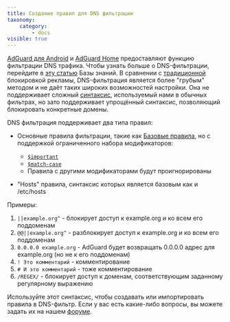 ```yaml
---
title: Создание правил для DNS фильтрации
taxonomy:
    category:
        - docs
visible: true
---
```



[AdGuard для Android](https://kb.adguard.com/ru/android) и [AdGuard Home](https://kb.adguard.com/ru/home) предоставляют функцию фильтрации DNS трафика. Чтобы узнать больше о DNS-фильтрации, перейдите в [эту статью](https://kb.adguard.com/ru/general/dns-filtering-android) Базы знаний. В сравнении с [традиционной](https://kb.adguard.com/ru/general/how-ad-blocking-works) блокировкой рекламы, DNS-фильтрация является более "грубым" методом и не даёт таких широких возможностей настройки. Она не поддерживает сложный [синтаксис](https://kb.adguard.com/ru/general/how-to-create-your-own-ad-filters), используемый нами в обычных фильтрах, но зато поддерживает упрощённый синтаксис, позволяющий блокировать конкретные домены.

DNS фильтрация поддерживает два типа правил:

* Основные правила фильтрации, такие как [Базовые правила](https://kb.adguard.com/ru/general/how-to-create-your-own-ad-filters), но с поддержкой ограниченного набора модификаторов:

    * [`$important`](https://kb.adguard.com/ru/general/how-to-create-your-own-ad-filters#important-modifier)
    * [`$match-case`](https://kb.adguard.com/ru/general/how-to-create-your-own-ad-filters#match-case-modifier)
    * Правила с другими модификаторами будут проигнорированы

* "Hosts" правила, синтаксис которых является базовым как и /etc/hosts

Примеры:

1. `||example.org^` - блокирует доступ к example.org и ко всем его поддоменам
2. `@@||example.org^` - разблокирует доступ к example.org и ко всем его поддоменам
3. `0.0.0.0 example.org` - AdGuard будет возвращать 0.0.0.0 адрес для example.org (но не к его поддоменам)
4. `! Это комментарий` - комментирование
5. `# И это комментарий` - тоже комментирование
6. `/REGEX/` - блокирует доступ к доменам, соответствующим заданному регулярному выражению

Используйте этот синтаксис, чтобы создавать или импортировать правила в DNS-фильтр. Если у вас есть какие-либо вопросы, вы можете задать их на нашем [форуме](https://forum.adguard.com/index.php?forums/25/).

